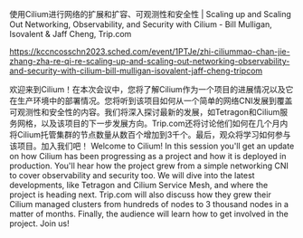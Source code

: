 使用Cilium进行网络的扩展和扩容、可观测性和安全性 | Scaling up and Scaling Out Networking, Observability, and Security with Cilium - Bill Mulligan, Isovalent & Jaff Cheng, Trip.com

https://kccncosschn2023.sched.com/event/1PTJe/zhi-ciliummao-chan-jie-zhang-zha-re-qi-re-scaling-up-and-scaling-out-networking-observability-and-security-with-cilium-bill-mulligan-isovalent-jaff-cheng-tripcom

欢迎来到Cilium！在本次会议中，您将了解Cilium作为一个项目的进展情况以及它在生产环境中的部署情况。您将听到该项目如何从一个简单的网络CNI发展到覆盖可观测性和安全性的内容。我们将深入探讨最新的发展，如Tetragon和Cilium服务网格，以及该项目的下一步发展方向。Trip.com还将讨论他们如何在几个月内将Cilium托管集群的节点数量从数百个增加到3千个。最后，观众将学习如何参与该项目。加入我们吧！ 
Welcome to Cilium! In this session you'll get an update on how Cilium has been progressing as a project and how it is deployed in production. You'll hear how the project grew from a simple networking CNI to cover observability and security too. We will dive into the latest developments, like Tetragon and Cilium Service Mesh, and where the project is heading next. Trip.com will also discuss how they grew their Cilium managed clusters from hundreds of nodes to 3 thousand nodes in a matter of months. Finally, the audience will learn how to get involved in the project. Join us!